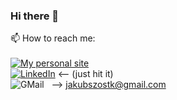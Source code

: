 ### Hi there 👋

<!--
**jakubszostak/jakubszostak** is a ✨ _special_ ✨ repository because its `README.md` (this file) appears on your GitHub profile.

Here are some ideas to get you started:

- 🔭 I’m currently working on ...
- 🌱 I’m currently learning ...
- 👯 I’m looking to collaborate on ...
- 🤔 I’m looking for help with ...
- 💬 Ask me about ...
- 📫 How to reach me: ...
- 😄 Pronouns: ...
- ⚡ Fun fact: ...
-->

📫 How to reach me: <br><br>
[![My personal site][jakubszostak-shield]][jakubszostak-url] 
<br>
[![LinkedIn][linkedin-shield]][linkedin-url] <-- (just hit it)
<br>
![GMail][gmail-shield] &nbsp; --> jakubszostk@gmail.com


 

<!-- MARKDOWN LINKS & IMAGES -->
<!-- https://www.markdownguide.org/basic-syntax/#reference-style-links -->

[linkedin-shield]: https://img.shields.io/badge/-LinkedIn-black.svg?style=for-the-badge&logo=linkedin&colorB=555
[linkedin-url]: https://linkedin.com/in/jakszo/
[jakubszostak-url]: https://jakubszostak.pl/
[jakubszostak-shield]: https://img.shields.io/badge/My_personal_site-blue

[gmail-shield]: https://img.shields.io/badge/-gmail-white.svg?style=for-the-badge&logo=gmail&colorB=555



